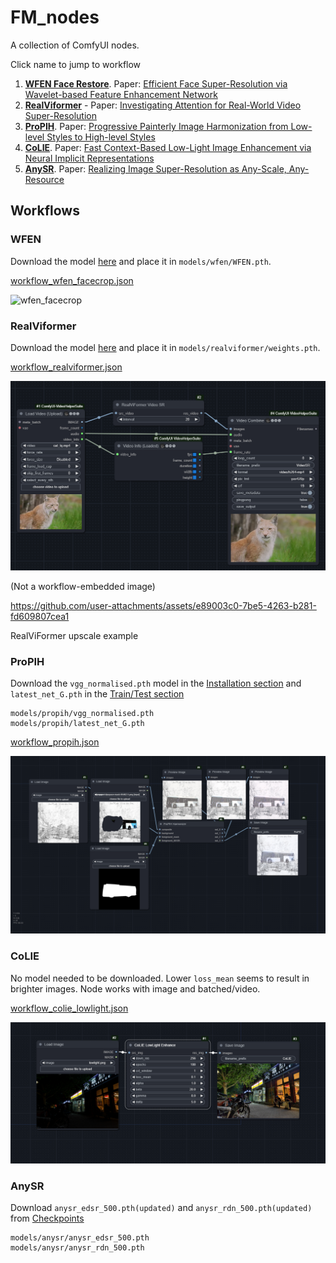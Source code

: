 # FM_nodes

A collection of ComfyUI nodes.

Click name to jump to workflow
1. [**WFEN Face Restore**](#wfen). Paper: [Efficient Face Super-Resolution via Wavelet-based Feature Enhancement Network](https://github.com/PRIS-CV/WFEN)
2. [**RealViformer**](#realviformer) - Paper: [Investigating Attention for Real-World Video Super-Resolution](https://github.com/Yuehan717/RealViformer)
3. [**ProPIH**](#propih). Paper: [Progressive Painterly Image Harmonization from Low-level Styles to High-level Styles](https://github.com/bcmi/ProPIH-Painterly-Image-Harmonization)
4. [**CoLIE**](#colie). Paper: [Fast Context-Based Low-Light Image Enhancement via Neural Implicit Representations](https://github.com/ctom2/colie)
5. [**AnySR**](#anysr). Paper: [Realizing Image Super-Resolution as Any-Scale, Any-Resource](https://github.com/CrispyFeSo4/AnySR)

## Workflows

### WFEN

Download the model [here](https://github.com/PRIS-CV/WFEN?tab=readme-ov-file#getting-started) and place it in `models/wfen/WFEN.pth`.

[workflow_wfen_facecrop.json](workflow/workflow_wfen_facecrop.json)

![wfen_facecrop](workflow/wfen_facecrop.png)

### RealViformer

Download the model [here](https://github.com/Yuehan717/RealViformer?tab=readme-ov-file#usage) and place it in `models/realviformer/weights.pth`.

[workflow_realviformer.json](workflow/workflow_realviformer.json)

![realviformer_example](example_realviformer.png)

(Not a workflow-embedded image)

https://github.com/user-attachments/assets/e89003c0-7be5-4263-b281-fd609807cea1

RealViFormer upscale example

### ProPIH

Download the `vgg_normalised.pth` model in the [Installation section](https://github.com/bcmi/ProPIH-Painterly-Image-Harmonization?tab=readme-ov-file#installation) and `latest_net_G.pth` in the [Train/Test section](https://github.com/bcmi/ProPIH-Painterly-Image-Harmonization?tab=readme-ov-file#propih-traintest)

```
models/propih/vgg_normalised.pth
models/propih/latest_net_G.pth
```

[workflow_propih.json](workflow/workflow_realviformer.json)

![propih](workflow/propih.png)

### CoLIE

No model needed to be downloaded. Lower `loss_mean` seems to result in brighter images. Node works with image and batched/video.

[workflow_colie_lowlight.json](workflow/workflow_colie_lowlight.json)

![colie_lowlight](workflow/colie_lowlight.png)

### AnySR

Download `anysr_edsr_500.pth(updated)` and `anysr_rdn_500.pth(updated)` from [Checkpoints](https://github.com/CrispyFeSo4/AnySR?tab=readme-ov-file#checkpoints)

```
models/anysr/anysr_edsr_500.pth
models/anysr/anysr_rdn_500.pth
```